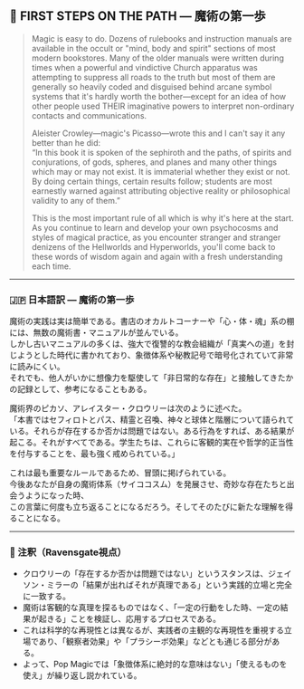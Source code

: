 ## 🧙 FIRST STEPS ON THE PATH — 魔術の第一歩

> Magic is easy to do. Dozens of rulebooks and instruction manuals are available in the occult or "mind, body and spirit" sections of most modern bookstores. Many of the older manuals were written during times when a powerful and vindictive Church apparatus was attempting to suppress all roads to the truth but most of them are generally so heavily coded and disguised behind arcane symbol systems that it's hardly worth the bother—except for an idea of how other people used THEIR imaginative powers to interpret non-ordinary contacts and communications.
>
> Aleister Crowley—magic's Picasso—wrote this and I can't say it any better than he did:  
> “In this book it is spoken of the sephiroth and the paths, of spirits and conjurations, of gods, spheres, and planes and many other things which may or may not exist. It is immaterial whether they exist or not. By doing certain things, certain results follow; students are most earnestly warned against attributing objective reality or philosophical validity to any of them.”
>
> This is the most important rule of all which is why it's here at the start. As you continue to learn and develop your own psychocosms and styles of magical practice, as you encounter stranger and stranger denizens of the Hellworlds and Hyperworlds, you'll come back to these words of wisdom again and again with a fresh understanding each time.

---

### 🇯🇵 日本語訳 — 魔術の第一歩

魔術の実践は実は簡単である。書店のオカルトコーナーや「心・体・魂」系の棚には、無数の魔術書・マニュアルが並んでいる。  
しかし古いマニュアルの多くは、強大で復讐的な教会組織が「真実への道」を封じようとした時代に書かれており、象徴体系や秘教記号で暗号化されていて非常に読みにくい。  
それでも、他人がいかに想像力を駆使して「非日常的な存在」と接触してきたかの記録として、参考になることもある。

魔術界のピカソ、アレイスター・クロウリーは次のように述べた。  
「本書ではセフィロトとパス、精霊と召喚、神々と球体と階層について語られている。それらが存在するか否かは問題ではない。ある行為をすれば、ある結果が起こる。それがすべてである。学生たちは、これらに客観的実在や哲学的正当性を付与することを、最も強く戒められている。」

これは最も重要なルールであるため、冒頭に掲げられている。  
今後あなたが自身の魔術体系（サイココスム）を発展させ、奇妙な存在たちと出会うようになった時、  
この言葉に何度も立ち返ることになるだろう。そしてそのたびに新たな理解を得ることになる。

---

### 🐚 注釈（Ravensgate視点）

- クロウリーの「存在するか否かは問題ではない」というスタンスは、ジェイソン・ミラーの「結果が出ればそれが真理である」という実践的立場と完全に一致する。
- 魔術は客観的な真理を探るものではなく、「一定の行動をした時、一定の結果が起きる」ことを検証し、応用するプロセスである。
- これは科学的な再現性とは異なるが、実践者の主観的な再現性を重視する立場であり、「観察者効果」や「プラシーボ効果」などとも通じる部分がある。
- よって、Pop Magicでは「象徴体系に絶対的な意味はない」「使えるものを使え」が繰り返し説かれている。

